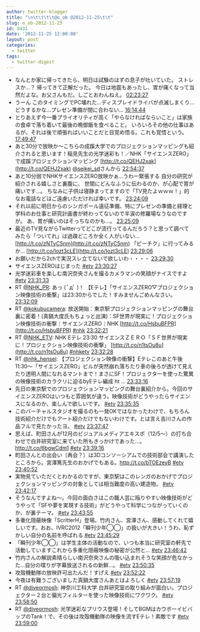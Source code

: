```yaml
---
author: twitter-blogger
title: "\n\t\t\t\t@o_ob @2012-11-25\t\t"
slug: o_ob-2012-11-25
id: 5431
date: '2012-11-25 12:00:00'
layout: post
categories:
  - twitter
tags:
  - twitter-digest
---
```


*   なんとか家に帰ってきたら、明日は試験のはずの息子が吐いていた。 ストレスか…？ 帰ってきて正解だった。 今日は地震もあったし、胃が痛くなって当然だよな。お父さんもだ。しごとおわんねえ。 [02:23:27](http://twitter.com/o_ob/statuses/272389983938170880)
*   うーん このタイミングでPC壊れた...ディスプレイドライバが点滅しまくり...どうするかな...プレゼン準備が間に合わない... [16:14:44](http://twitter.com/o_ob/statuses/272599183830159360)
*   とりあえず今一番プライオリティが高く「やらなければならいこと」は家族の食卓で落ち着いて最後の晩御飯を食べること。 いろいろその他の仕事はあるが、それは後で頑張ればいいことだと目覚め悟る。これも覚悟という。 [17:49:47](http://twitter.com/o_ob/statuses/272623103278997504)
*   あと30分で放映か～こちらの成蹊大学でのプロジェクションマッピングも紹介されると思います！稲見先生の光学迷彩も！／NHK「サイエンスZERO」で成蹊プロジェクションマッピング [http://t.co/QEHJ2xak](http://t.co/QEHJ2xak) [@seikei_sd](http://twitter.com/seikei_sd)さんから [22:54:37](http://twitter.com/o_ob/statuses/272699815752781824)
*   あと10分弱でNHKサイエンスZERO放映かぁ…うわー緊張する 自分の研究が紹介される嬉しさと裏腹に、 世間にどんなふうに伝わるのか、が心配で胃が痛いです…。 ちなみに子供は寝静まってますので「TV見たよｗｗｗ！」的なお電話などはご遠慮いただければ幸いです。 [23:24:09](http://twitter.com/o_ob/statuses/272707249212887042)
*   それ以前に明日からのシンガポール遠征準備、特にプレゼンの準備と経理と学科のお仕事と研究計画書が終わってないので半涙の修羅場なうなのですが。 あ、胃が痛いのはそっちなのかも…。 [23:25:09](http://twitter.com/o_ob/statuses/272707501928108033)
*   最近のTV見ながらTwitterってどこが流行ってるんだろう？と思って調べてみたら「ついてれ」は過疎どころか全く人がいない… [http://t.co/zNTyC5nm](http://t.co/zNTyC5nm) 「ピーチク」に行ってみるか… [http://t.co/Iozt3cLE](http://t.co/Iozt3cLE) [23:29:06](http://twitter.com/o_ob/statuses/272708494019424256)
*   お願いだから2chで実況スレ立てないで欲しいわ・・・・ [23:29:30](http://twitter.com/o_ob/statuses/272708594686889985)
*   サイエンスZEROはじまった [#etv](http://search.twitter.com/search?q=%23etv) [23:30:27](http://twitter.com/o_ob/statuses/272708835951661057)
*   光学迷彩車を楽しむ南沢奈央さんを撮るカメラマンの笑顔がナイスですよ [#etv](http://search.twitter.com/search?q=%23etv) [23:31:33](http://twitter.com/o_ob/statuses/272709112964460544)
*   RT [@NHK_PR](http://twitter.com/NHK_PR): あっ ( ﾟдﾟ )！ 【Eテレ】「サイエンスZERO▽プロジェクション映像技術の衝撃」は23:30からでした！すみませんごめんなさい。 [23:32:09](http://twitter.com/o_ob/statuses/272709263762284544)
*   RT [@kokubucamera](http://twitter.com/kokubucamera): 放送開始：東京駅プロジェクションマッピングの舞台裏に密着！(真鍋大度氏もちょっと出演)：SF世界が現実に！プロジェクション映像技術の衝撃｜サイエンスZERO｜NHK [http://t.co/HsbuBFPR](http://t.co/HsbuBFPR) [#nhk](http://search.twitter.com/search?q=%23nhk) [23:32:21](http://twitter.com/o_ob/statuses/272709311115968512)
*   RT [@NHK_ETV](http://twitter.com/NHK_ETV): NHK Eテレ 23:30 サイエンスＺＥＲＯ「ＳＦ世界が現実に！プロジェクション映像技術の衝撃」 [http://t.co/n1tsOu8u](http://t.co/n1tsOu8u) [#nhketv](http://search.twitter.com/search?q=%23nhketv) [23:32:28](http://twitter.com/o_ob/statuses/272709343646990337)
*   RT [@nhk_hensei](http://twitter.com/nhk_hensei): 【プロジェクション映像の衝撃】Eテレこのあと午後11:30～「サイエンスZERO」ビルが突然崩れ落ちたり車の後ろが透けて見えたり透明人間になれるマントまで！まさにSF！プロジェクターを使った驚異の映像技術のカラクリに迫るbyEテレ編成 ht ... [23:33:16](http://twitter.com/o_ob/statuses/272709545187500032)
*   先日の東京駅でのプロジェクションマッピングの舞台裏紹介から。今回のサイエンスZEROはいつもと雰囲気が違う。映像技術がどうやったらサイエンスになるのか、楽しんで欲しいです。 [#etv](http://search.twitter.com/search?q=%23etv) [23:35:35](http://twitter.com/o_ob/statuses/272710127436587009)
*   このバーチャルスタジオを撮るのも一発OKではなかったわけで、もちろん技術紹介だけでもアート紹介だけでもないわけです。とは言え吉川さんの作品フルで見たかったヨ。 [#etv](http://search.twitter.com/search?q=%23etv) [23:37:47](http://twitter.com/o_ob/statuses/272710678966575104)
*   思えば、町田さんが12月のビジュアルメディアエキスポ（12/5～）の打ち合わせで白井研究室に来ていた所もきっかけであった…。http://t.co/6bgwCdm1 [#etv](http://search.twitter.com/search?q=%23etv) [23:39:16](http://twitter.com/o_ob/statuses/272711054902034433)
*   町田さんとの出会い（再会？）は3Dコンソーシアムでの技術部会で講演したところから。宮澤篤先生のおかげでもある。http://t.co/bTOEzeyB [#etv](http://search.twitter.com/search?q=%23etv) [23:40:52](http://twitter.com/o_ob/statuses/272711453981683712)
*   実物見ていただくとわかるのですが、東京駅はこのレンガのおかげでプロジェクションマッピングの対象としては相当難度の高い建造物。 [#etv](http://search.twitter.com/search?q=%23etv) [23:42:17](http://twitter.com/o_ob/statuses/272711813655826434)
*   そうなんですよね～。今回の面白さはこの職人芸に陥りやすい映像技術がどうやって「SFや夢を実現する技術」がどうやって科学につながっていくのか、が裏テーマ。 [#etv](http://search.twitter.com/search?q=%23etv) [23:43:55](http://twitter.com/o_ob/statuses/272712225523908608)
*   多重化隠蔽映像「ScritterH」登場。竹内さん、宮澤さん、感動してくれて嬉しいです。おお、IVRC2012「瞬刊少年◯◯」の扱いが大きい！うわ、恥ずかしい自分の名前を呼ばれる [#etv](http://search.twitter.com/search?q=%23etv) [23:45:29](http://twitter.com/o_ob/statuses/272712616999268353)
*   「瞬刊少年◯◯」は学生主体の活動なので、いつも本当に研究室の軒先で活動していますこれから多重化隠蔽映像の秘密が公然と… [#etv](http://search.twitter.com/search?q=%23etv) [23:46:42](http://twitter.com/o_ob/statuses/272712924173307904)
*   竹内さんの解説素晴らしい南沢奈央さんの吸い込まれそうな笑顔が危なかった…自分の喋りが字幕放送されるの新鮮…。 [#etv](http://search.twitter.com/search?q=%23etv) [23:50:35](http://twitter.com/o_ob/statuses/272713899843923969)
*   攻殻機動隊の放映許可出たんだ！すげえ [#etv](http://search.twitter.com/search?q=%23etv) [23:52:22](http://twitter.com/o_ob/statuses/272714351075528704)
*   今夜は有難うございました真鍋大度さんあとはよろしく [#etv](http://search.twitter.com/search?q=%23etv) [23:57:19](http://twitter.com/o_ob/statuses/272715596741877761)
*   RT [@diveormosh](http://twitter.com/diveormosh): 神奈川工科大学 白井研究室の取り組みが面白い。プロジェクター２台と偏光フィルターを使った映像技術にワクワク。 [#etv](http://search.twitter.com/search?q=%23etv) [23:58:50](http://twitter.com/o_ob/statuses/272715977664372736)
*   RT [@diveormosh](http://twitter.com/diveormosh): 光学迷彩なプリウス登場！そしてBGMはカウボーイビバップのTank！で、その後は攻殻機動隊の映像を流すEテレ！素敵です [#etv](http://search.twitter.com/search?q=%23etv) [23:59:00](http://twitter.com/o_ob/statuses/272716020202995712)